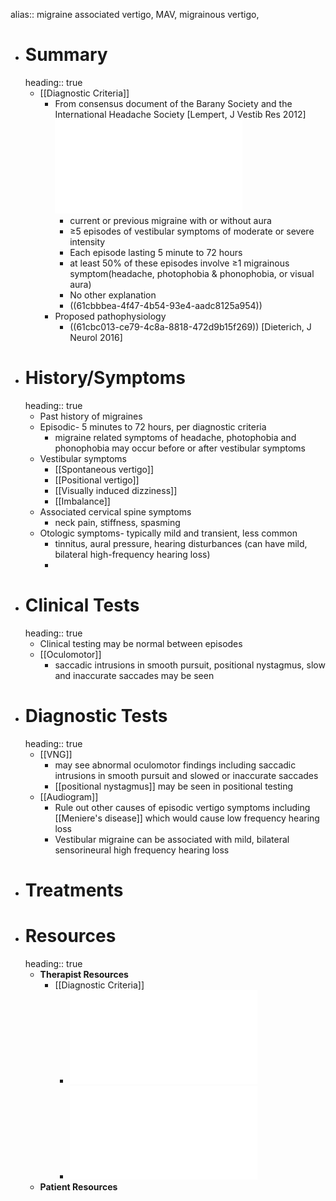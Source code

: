 alias:: migraine associated vertigo, MAV, migrainous vertigo,

- # Summary
  heading:: true
	- [[Diagnostic Criteria]]
		- From consensus document of the Barany Society and the International Headache Society [Lempert, J Vestib Res 2012] ![Vestibular Migraine Diagnostic Criteria.pdf](../assets/Vestibular_Migraine_Diagnostic_Criteria_1639521076649_0.pdf)
			- current or previous migraine with or without aura
			- ≥5 episodes of vestibular symptoms of moderate or severe intensity
			- Each episode lasting 5 minute  to 72 hours
			- at least 50% of these episodes involve ≥1 migrainous symptom(headache, photophobia & phonophobia, or visual aura)
			- No other explanation
			- ((61cbbbea-4f47-4b54-93e4-aadc8125a954))
		- Proposed pathophysiology
			- ((61cbc013-ce79-4c8a-8818-472d9b15f269)) [Dieterich, J Neurol 2016]
- # History/Symptoms
  heading:: true
	- Past history of migraines
	- Episodic- 5 minutes to 72 hours, per diagnostic criteria
		- migraine related symptoms of headache, photophobia and phonophobia may occur before or after vestibular symptoms
	- Vestibular symptoms
		- [[Spontaneous vertigo]]
		- [[Positional vertigo]]
		- [[Visually induced dizziness]]
		- [[Imbalance]]
	- Associated cervical spine symptoms
		- neck pain, stiffness, spasming
	- Otologic symptoms- typically mild and transient, less common
		- tinnitus, aural pressure, hearing disturbances (can have mild, bilateral high-frequency hearing loss)
		-
- # Clinical Tests
  heading:: true
	- Clinical testing may be normal between episodes
	- [[Oculomotor]]
		- saccadic intrusions in smooth pursuit, positional nystagmus, slow and inaccurate saccades may be seen
- # Diagnostic Tests
  heading:: true
	- [[VNG]]
		- may see abnormal oculomotor findings including saccadic intrusions in smooth pursuit and slowed or inaccurate saccades
		- [[positional nystagmus]] may be seen in positional testing
	- [[Audiogram]]
		- Rule out other causes of episodic vertigo symptoms including [[Meniere's disease]] which would cause low frequency hearing loss
		- Vestibular migraine can be associated with mild, bilateral sensorineural high frequency hearing loss
- # Treatments
- # Resources
  heading:: true
	- **Therapist Resources**
		- [[Diagnostic Criteria]]
			- ![Vestibular migraine the most frequent entity of episodic vertigo_Dieterich_2016.pdf](../assets/Vestibular_migraine_the_most_frequent_entity_of_episodic_vertigo_1639699308935_0.pdf)
			- ![Vestibular Migraine Diagnostic Criteria_Lempert_2012.pdf](../assets/Vestibular_Migraine_Diagnostic_Criteria_1639521076649_0.pdf)
	- **Patient Resources**